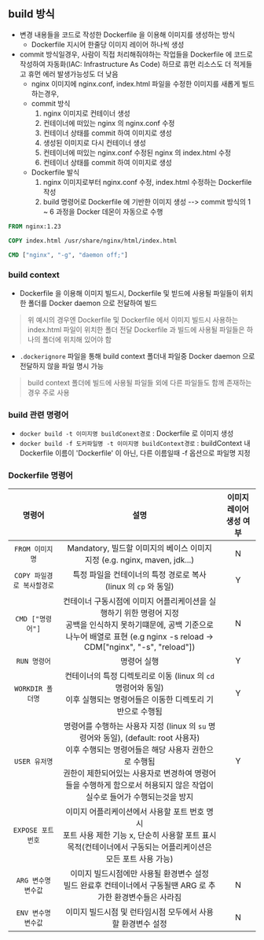 ## build 방식
* 변경 내용들을 코드로 작성한 Dockerfile 을 이용해 이미지를 생성하는 방식
  * Dockerfile 지시어 한줄당 이미지 레이어 하나씩 생성
* commit 방식일경우, 사람이 직접 처리해줘야하는 작업들을 Dockerfile 에 코드로 작성하여 자동화(IAC: Infrastructure As Code) 하므로 휴먼 리소스도 더 적게들고 휴먼 에러 발생가능성도 더 낮음
  * nginx 이미지에 nginx.conf, index.html 파일을 수정한 이미지를 새롭게 빌드하는경우,
  * commit 방식
    1. nginx 이미지로 컨테이너 생성
    2. 컨테이너에 떠있는 nginx 의 nginx.conf 수정
    3. 컨테이너 상태를 commit 하여 이미지로 생성
    4. 생성된 이미지로 다시 컨테이너 생성
    5. 컨테이너에 떠있는 nginx.conf 수정된 nginx 의 index.html 수정
    6. 컨테이너 상태를 commit 하여 이미지로 생성
  * Dockerfile 발식
    1. nginx 이미지로부터 nginx.conf 수정, index.html 수정하는 Dockerfile 작성
    2. build 명령어로 Dockerfile 에 기반한 이미지 생성 --> commit 방식의 1 ~ 6 과정을 Docker 데몬이 자동으로 수행

```dockerfile
FROM nginx:1.23

COPY index.html /usr/share/nginx/html/index.html

CMD ["nginx", "-g", "daemon off;"]
```

### build context
* Dockerfile 을 이용해 이미지 빌드시, Dockerfile 및 빋드에 사용될 파일들이 위치한 폴더를 Docker daemon 으로 전달하여 빌드
> 위 예시의 경우엔 Dockerfile 및 Dockerfile 에서 이미지 빌드시 사용하는 index.html 파일이 위치한 폴더 전달
> Dockerfile 과 빌드에 사용될 파일들은 하나의 폴더에 위치해 있어야 함

* `.dockerignore` 파일을 통해 build context 폴더내 파일중 Docker daemon 으로 전달하지 않을 파일 명시 가능
> build context 폴더에 빌드에 사용될 파일들 외에 다른 파일들도 함께 존재하는경우 주로 사용

### build 관련 명령어
* `docker build -t 이미지명 buildConext경로` : Dockerfile 로 이미지 생성
* `docker build -f 도커파일명 -t 이미지명 buildContext경로` : buildContext 내 Dockerfile 이름이 'Dockerfile' 이 아닌, 다른 이름일때 -f 옵션으로 파일명 지정

### Dockerfile 명령어

| 명령어 | 설명 | 이미지 레이어 생성 여부 |
|:--:|:--:|:--:|
|`FROM 이미지명`| Mandatory, 빌드할 이미지의 베이스 이미지 지정 (e.g. nginx, maven, jdk...) | N |
|`COPY 파일경로 복사할경로`| 특정 파일을 컨테이너의 특정 경로로 복사(linux 의 `cp` 와 동일)| Y |
|`CMD ["명령어"]`| 컨테이너 구동시점에 이미지 어플리케이션을 실행하기 위한 명령어 지정 <br> 공백을 인식하지 못하기떄문에, 공백 기준으로 나누어 배열로 표현 (e.g nginx -s reload -> CDM["nginx", "-s", "reload"])| N |
| `RUN 명령어` | 명령어 실행 | Y |
| `WORKDIR 폴더명` | 컨테이너의 특정 디렉토리로 이동 (linux 의 `cd` 명령어와 동일) <br> 이후 실행되는 명령어들은 이동한 디렉토리 기반으로 수행됨| Y |
| `USER 유저명` | 명령어를 수행하는 사용자 지정 (linux 의 `su` 명령어와 동일), (default: root 사용자) <br> 이후 수행되는 명령어들은 해당 사용자 권한으로 수행됨 <br> 권한이 제한되어있는 사용자로 변경하여 명령어들을 수행하게 함으로서 허용되지 않은 작업이 실수로 들어가 수행되는것을 방지 | Y |
| `EXPOSE 포트번호` | 이미지 어플리케이션에서 사용할 포트 번호 명시 <br> 포트 사용 제한 기능 x, 단순히 사용할 포트 표시 목적(컨테이너에서 구동되는 어플리케이션은 모든 포트 사용 가능)||
| `ARG 변수명 변수값` | 이미지 빌드시점에만 사용될 환경변수 설정 <br> 빌드 완료후 컨테이너에서 구동될땐 ARG 로 추가한 환경변수들은 사라짐 | N |
| `ENV 변수명 변수값` | 이미지 빌드시점 및 런타임시점 모두에서 사용할 환경변수 설정 | N |
